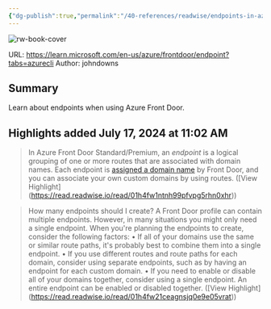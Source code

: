 ```yaml
---
{"dg-publish":true,"permalink":"/40-references/readwise/endpoints-in-azure-front-door/","tags":["rw/articles"]}
---
```


![rw-book-cover](https://learn.microsoft.com/en-us/media/logos/logo-ms-social.png)
  
URL: https://learn.microsoft.com/en-us/azure/frontdoor/endpoint?tabs=azurecli
Author: johndowns

## Summary

Learn about endpoints when using Azure Front Door.

## Highlights added July 17, 2024 at 11:02 AM
>In Azure Front Door Standard/Premium, an *endpoint* is a logical grouping of one or more routes that are associated with domain names. Each endpoint is [assigned a domain name](https://learn.microsoft.com/en-us/azure/frontdoor/endpoint?tabs=azurecli#endpoint-domain-names) by Front Door, and you can associate your own custom domains by using routes. ([View Highlight] (https://read.readwise.io/read/01h4fw1ntnh99pfvpg5rhn0xhr))


>How many endpoints should I create?
>A Front Door profile can contain multiple endpoints. However, in many situations you might only need a single endpoint.
>When you're planning the endpoints to create, consider the following factors:
>• If all of your domains use the same or similar route paths, it's probably best to combine them into a single endpoint.
>• If you use different routes and route paths for each domain, consider using separate endpoints, such as by having an endpoint for each custom domain.
>• If you need to enable or disable all of your domains together, consider using a single endpoint. An entire endpoint can be enabled or disabled together. ([View Highlight] (https://read.readwise.io/read/01h4fw21ceagnsjq0e9e05vrat))


